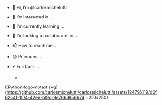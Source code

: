 - 👋 Hi, I’m @carlosmichelutti
- 👀 I’m interested in ...
- 🌱 I’m currently learning ...
- 💞️ I’m looking to collaborate on ...
- 📫 How to reach me ...
- 😄 Pronouns: ...
- ⚡ Fun fact: ...

  -

  
![Python-logo-notext svg](https://github.com/carlosmichelutti/carlosmichelutti/assets/124796119/d6f62c4f-1f04-42ee-bf9c-9e7663859674 =250x250)


<!---
carlosmichelutti/carlosmichelutti is a ✨ special ✨ repository because its `README.md` (this file) appears on your GitHub profile.
You can click the Preview link to take a look at your changes.
--->

